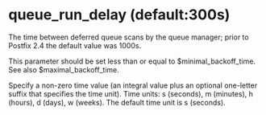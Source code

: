 # queue_run_delay (default:300s) 


The time between deferred queue scans by the queue manager;
prior to Postfix 2.4 the default value was 1000s.


 This parameter should be set less than or equal to
$minimal_backoff_time. See also $maximal_backoff_time.  

 Specify a non-zero time value (an integral value plus an optional
one-letter suffix that specifies the time unit).  Time units: s
(seconds), m (minutes), h (hours), d (days), w (weeks).
The default time unit is s (seconds).  


